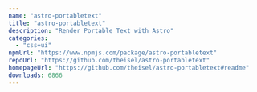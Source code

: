 ```yaml
---
name: "astro-portabletext"
title: "astro-portabletext"
description: "Render Portable Text with Astro"
categories:
  - "css+ui"
npmUrl: "https://www.npmjs.com/package/astro-portabletext"
repoUrl: "https://github.com/theisel/astro-portabletext"
homepageUrl: "https://github.com/theisel/astro-portabletext#readme"
downloads: 6866
---
```

